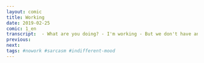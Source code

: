 ```yaml
---
layout: comic
title: Working
date: 2019-02-25
comic: 1_en
transcript:  - What are you doing? - I'm working - But we don't have anything assigned in our current project - I never said I was working in work related stuff - You are really weird - Thanks pal
previous:
next:
tags: #nowork #sarcasm #indifferent-mood
---
```


